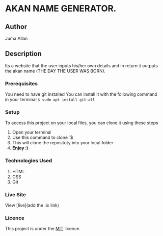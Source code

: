 # AKAN NAME GENERATOR.
## Author
Juma Allan
## Description
Its a website that the user inputs his/her own details and in return it outputs the akan name (THE DAY THE USER WAS BORN).
### Prerequisites
You need to have git installed
You can install it with the following command in your terminal
`$ sudo apt install git-all`
### Setup
To access this project on your local files, you can clone it using these steps
1. Open your terminal
1. Use this command to clone `$ 
1. This will clone the repositoty into your local folder
1. __Enjoy :)__
### Technologies Used
1. HTML
1. CSS
1. Git
### Live Site
View [live](add the .io link)
### Licence
This project is under the  [MIT](LICENSE) licence.